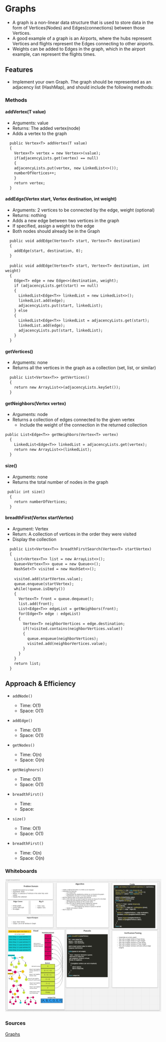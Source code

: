 # Graphs

- A graph is a non-linear data structure that is used to store data in the form of Vertices(Nodes) and Edges(connections) between those Vertices.
- A good example of a graph is an Airports, where the hubs represent Vertices and flights represent the Edges connecting to other airports.
- Weights can be added to Edges in the graph, which in the airport example, can represent the flights times.

## Features

- Implement your own Graph. The graph should be represented as an adjacency list (HashMap), and should include the following methods:

### Methods

#### addVertex(T value)

- Arguments: value
- Returns: The added vertex(node)
- Adds a vertex to the graph

```
  public Vertex<T> addVertex(T value)
  {
    Vertex<T> vertex = new Vertex<>(value);
    if(adjacencyLists.get(vertex) == null)
    {
    adjacencyLists.put(vertex, new LinkedList<>());
    numberOfVertices++;
    }
    return vertex;
  }
```

#### addEdge(Vertex<T> start, Vertex<T> destination, int weight)

- Arguments: 2 vertices to be connected by the edge, weight (optional)
- Returns: nothing
- Adds a new edge between two vertices in the graph
- If specified, assign a weight to the edge
- Both nodes should already be in the Graph

```
  public void addEdge(Vertex<T> start, Vertex<T> destination)
  {
    addEdge(start, destination, 0);
  }

  public void addEdge(Vertex<T> start, Vertex<T> destination, int weight)
  {
    Edge<T> edge = new Edge<>(destination, weight);
    if (adjacencyLists.get(start) == null)
    {
      LinkedList<Edge<T>> linkedList = new LinkedList<>();
      linkedList.add(edge);
      adjacencyLists.put(start, linkedList);
    } else
    {
      LinkedList<Edge<T>> linkedList = adjacencyLists.get(start);
      linkedList.add(edge);
      adjacencyLists.put(start, linkedList);
    }
  }
```

#### getVertices()

- Arguments: none
- Returns all the vertices in the graph as a collection (set, list, or similar)

```
  public List<Vertex<T>> getVertices()
  {
    return new ArrayList<>(adjacencyLists.keySet());
  }
```

#### getNeighbors(Vertex<T> vertex)

- Arguments: node
- Returns a collection of edges connected to the given vertex
  - Include the weight of the connection in the returned collection
  
```
public List<Edge<T>> getNeighbors(Vertex<T> vertex)
  {
    LinkedList<Edge<T>> linkedList = adjacencyLists.get(vertex);
    return new ArrayList<>(linkedList);
  }
```

#### size()

- Arguments: none
- Returns the total number of nodes in the graph

```
 public int size()
  {
    return numberOfVertices;
  }
```

#### breadthFirst(Vertex<T> startVertex)

- Argument: Vertex
- Return: A collection of vertices in the order they were visited
- Display the collection

```
  public List<Vertex<T>> breadthFirstSearch(Vertex<T> startVertex)
  {
    List<Vertex<T>> list = new ArrayList<>();
    Queue<Vertex<T>> queue = new Queue<>();
    HashSet<T> visited = new HashSet<>();

    visited.add(startVertex.value);
    queue.enqueue(startVertex);
    while(!queue.isEmpty())
    {
      Vertex<T> front = queue.dequeue();
      list.add(front);
      List<Edge<T>> edgeList = getNeighbors(front);
      for(Edge<T> edge : edgeList)
      {
        Vertex<T> neighborVertices = edge.destination;
        if(!visited.contains(neighborVertices.value))
        {
          queue.enqueue(neighborVertices);
          visited.add(neighborVertices.value);
        }
      }
    }
    return list;
  }
```
## Approach & Efficiency

- `addNode()`
  - Time: O(1)
  - Space: O(1)

- `addEdge()`
  - Time: O(1)
  - Space: O(1)

- `getNodes()`
  - Time: O(n)
  - Space: O(n)

- `getNeighnors()`
  - Time: O(1)
  - Space: O(1)

- `breadthFirst()`
  - Time:
  - Space:

- `size()`
  - Time: O(1)
  - Space: O(1)

- `breadthFirst()`
  - Time: O(n)
  - Space: O(n)

### Whiteboards

![WhiteBoard](../../assets/graphBreadthFirst.PNG)

### Sources

[Graphs](https://codefellows.github.io/common_curriculum/data_structures_and_algorithms/Code_401/class-35/resources/graphs.html)

